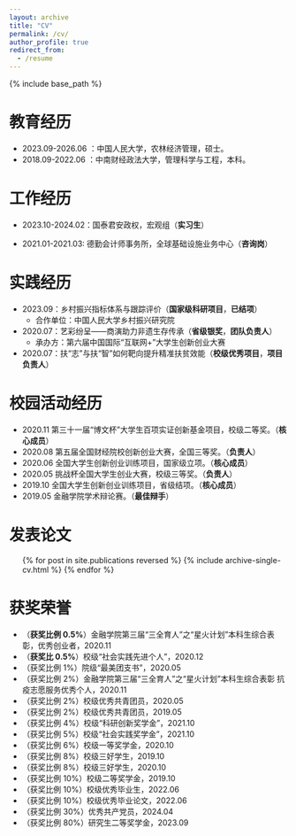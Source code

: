 ```yaml
---
layout: archive
title: "CV"
permalink: /cv/
author_profile: true
redirect_from:
  - /resume
---
```


{% include base_path %}

教育经历
======
* 2023.09-2026.06 ：中国人民大学，农林经济管理，硕士。
* 2018.09-2022.06 ：中南财经政法大学，管理科学与工程，本科。

工作经历
======
* 2023.10-2024.02：国泰君安政权，宏观组（**实习生**）

* 2021.01-2021.03: 德勤会计师事务所，全球基础设施业务中心（**咨询岗**）
  
实践经历
======
* 2023.09：乡村振兴指标体系与跟踪评价（**国家级科研项目**，**已结项**）
  * 合作单位：中国人民大学乡村振兴研究院
* 2020.07：艺彩纷呈——商演助力非遗生存传承（**省级银奖**，**团队负责人**）
  * 承办方：第六届中国国际“互联网+”大学生创新创业大赛
* 2020.07：扶“志”与扶“智”如何靶向提升精准扶贫效能（**校级优秀项目**，**项目负责人**）

校园活动经历
======
* 2020.11 第三十一届“博文杯”大学生百项实证创新基金项目，校级二等奖。（**核心成员**）
* 2020.08 第五届全国财经院校创新创业大赛，全国三等奖。（**负责人**）
* 2020.06 全国大学生创新创业训练项目，国家级立项。（**核心成员**）
* 2020.05 挑战杯全国大学生创业大赛，校级三等奖。（**负责人**）
* 2019.10 全国大学生创新创业训练项目，省级结项。（**核心成员**）
* 2019.05 金融学院学术辩论赛。（**最佳辩手**）

发表论文
======
  <ul>{% for post in site.publications reversed %}
    {% include archive-single-cv.html %}
  {% endfor %}</ul>

获奖荣誉
======
* （**获奖比例 0.5%**）金融学院第三届“三全育人”之“星火计划”本科生综合表彰，优秀创业者，2020.11 
* （**获奖比 0.5%**）校级“社会实践先进个人”，2020.12
* （获奖比例 1%）院级“最美团支书”，2020.05 
* （获奖比例 2%）金融学院第三届“三全育人”之“星火计划”本科生综合表彰 抗疫志愿服务优秀个人，2020.11 
* （获奖比例 2%）校级优秀共青团员，2020.05 
* （获奖比例 2%）校级优秀共青团员，2019.05 
* （获奖比例 4%）校级“科研创新奖学金”，2021.10 
* （获奖比例 5%）校级“社会实践奖学金”，2021.10 
* （获奖比例 6%）校级一等奖学金，2020.10 
* （获奖比例 8%）校级三好学生，2019.10 
* （获奖比例 8%）校级三好学生，2020.10 
* （获奖比例 10%）校级二等奖学金，2019.10 
* （获奖比例 10%）校级优秀毕业生，2022.06 
* （获奖比例 10%）校级优秀毕业论文，2022.06 
* （获奖比例 30%）优秀共产党员，2024.04 
* （获奖比例 80%）研究生二等奖学金，2023.09

